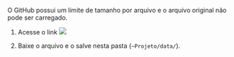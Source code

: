 O GitHub possui um limite de tamanho por arquivo e o arquivo original não pode ser carregado.

1. Acesse o link ![](https://drive.google.com/file/d/1dBjhbTko1ns7gBN_yDcRgxxhI04sFBdf/view?usp=sharin)

2. Baixe o arquivo e o salve nesta pasta (`~Projeto/data/`).